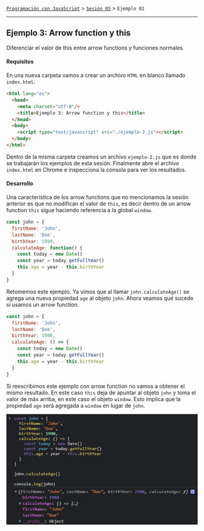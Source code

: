 [`Programación con JavaScript`](../../Readme.md) > [`Sesión 05`](../Readme.md) > `Ejemplo 02`

---

## Ejemplo 3: Arrow function y this

Diferenciar el valor de this entre arrow functions y funciones normales

#### Requisitos

En una nueva carpeta vamos a crear un archivo `HTML` en blanco llamado `index.html`:

```html
<html lang="es">
  <head>
    <meta charset="utf-8"/>
    <title>Ejemplo 3: Arrow function y this</title>
  </head>
  <body>
    <script type="text/javascript" src="./ejemplo-2.js"></script>
  </body>
</html>
```

Dentro de la misma carpeta creamos un archivo `ejemplo-2.js` que es donde se trabajarán los ejemplos de esta sesión.
Finalmente abre el archivo `index.html` en Chrome e inspecciona la consola para ver los resultados.

#### Desarrollo

Una característica de los arrow functions que no mencionamos la sesión anterior es que no modifican el valor de `this`,
es decir dentro de un arrow function `this` sigue haciendo referencia a la global `window`.

```javascript
const john = {
  firstName: 'John',
  lastName: 'Doe',
  birthYear: 1990,
  calculateAge: function() {
    const today = new Date()
    const year = today.getFullYear()
    this.age = year - this.birthYear
  }
}
```

Retomemos este ejemplo. Ya vimos que al llamar `john.calculateAge()` se agrega una nueva propiedad `age` al
objeto `john`. Ahora veamos qué sucede si usamos un arrow function.

```javascript
const john = {
  firstName: 'John',
  lastName: 'Doe',
  birthYear: 1990,
  calculateAge: () => {
    const today = new Date()
    const year = today.getFullYear()
    this.age = year - this.birthYear
  }
}
```

Si reescribimos este ejemplo con arrow function no vamos a obtener el mismo resultado. En este caso `this` deja de
apuntar al objeto `john` y toma el valor de más arriba, en este caso el objeto `window`. Esto implica que la
propiedad `age` será agregada a `window` en lugar de `john`.

![Arrow function and this](./assets/this-arrow.png)

